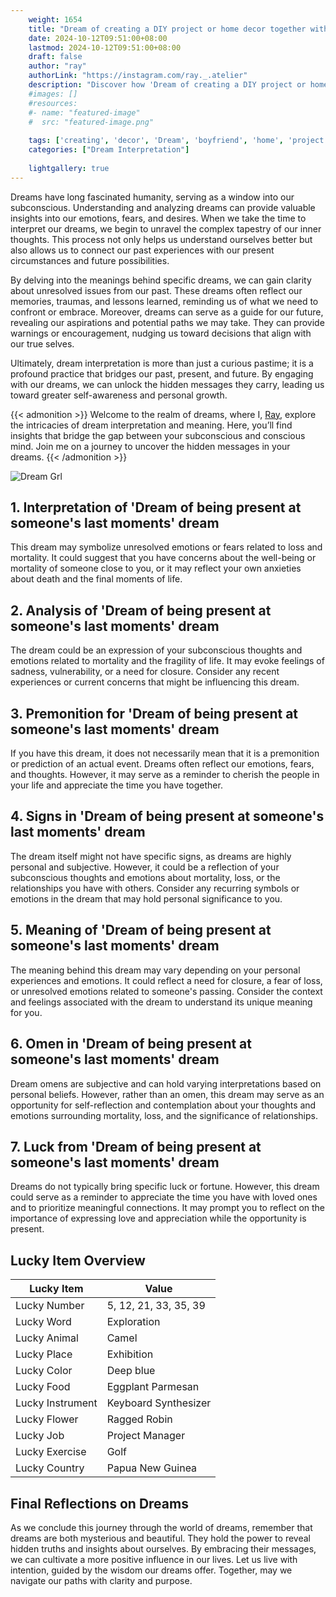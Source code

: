 ```yaml
---
    weight: 1654
    title: "Dream of creating a DIY project or home decor together with your boyfriend"  # Assuming 'title' column exists
    date: 2024-10-12T09:51:00+08:00
    lastmod: 2024-10-12T09:51:00+08:00
    draft: false
    author: "ray"
    authorLink: "https://instagram.com/ray._.atelier"
    description: "Discover how 'Dream of creating a DIY project or home decor together with your boyfriend' can interpret your future and uncover its significant meanings in your life."
    #images: []
    #resources:
    #- name: "featured-image"
    #  src: "featured-image.png"
    
    tags: ['creating', 'decor', 'Dream', 'boyfriend', 'home', 'project', 'DIY', 'together']
    categories: ["Dream Interpretation"]
    
    lightgallery: true
---
```

    
Dreams have long fascinated humanity, serving as a window into our subconscious. Understanding and analyzing dreams can provide valuable insights into our emotions, fears, and desires. When we take the time to interpret our dreams, we begin to unravel the complex tapestry of our inner thoughts. This process not only helps us understand ourselves better but also allows us to connect our past experiences with our present circumstances and future possibilities.

By delving into the meanings behind specific dreams, we can gain clarity about unresolved issues from our past. These dreams often reflect our memories, traumas, and lessons learned, reminding us of what we need to confront or embrace. Moreover, dreams can serve as a guide for our future, revealing our aspirations and potential paths we may take. They can provide warnings or encouragement, nudging us toward decisions that align with our true selves.

Ultimately, dream interpretation is more than just a curious pastime; it is a profound practice that bridges our past, present, and future. By engaging with our dreams, we can unlock the hidden messages they carry, leading us toward greater self-awareness and personal growth.

{{< admonition >}}
Welcome to the realm of dreams, where I, [Ray](https://instagram.com/ray._.atelier), explore the intricacies of dream interpretation and meaning. Here, you’ll find insights that bridge the gap between your subconscious and conscious mind. Join me on a journey to uncover the hidden messages in your dreams.
{{< /admonition >}}

![Dream Grl](https://cdn.pixabay.com/photo/2017/11/02/03/35/gothic-2910057_1280.jpg "Dream Grl")

## 1. Interpretation of 'Dream of being present at someone's last moments' dream
 This dream may symbolize unresolved emotions or fears related to loss and mortality. It could suggest that you have concerns about the well-being or mortality of someone close to you, or it may reflect your own anxieties about death and the final moments of life.

## 2. Analysis of 'Dream of being present at someone's last moments' dream
 The dream could be an expression of your subconscious thoughts and emotions related to mortality and the fragility of life. It may evoke feelings of sadness, vulnerability, or a need for closure. Consider any recent experiences or current concerns that might be influencing this dream.

## 3. Premonition for 'Dream of being present at someone's last moments' dream
 If you have this dream, it does not necessarily mean that it is a premonition or prediction of an actual event. Dreams often reflect our emotions, fears, and thoughts. However, it may serve as a reminder to cherish the people in your life and appreciate the time you have together.

## 4. Signs in 'Dream of being present at someone's last moments' dream
 The dream itself might not have specific signs, as dreams are highly personal and subjective. However, it could be a reflection of your subconscious thoughts and emotions about mortality, loss, or the relationships you have with others. Consider any recurring symbols or emotions in the dream that may hold personal significance to you.

## 5. Meaning of 'Dream of being present at someone's last moments' dream
 The meaning behind this dream may vary depending on your personal experiences and emotions. It could reflect a need for closure, a fear of loss, or unresolved emotions related to someone's passing. Consider the context and feelings associated with the dream to understand its unique meaning for you.

## 6. Omen in 'Dream of being present at someone's last moments' dream
 Dream omens are subjective and can hold varying interpretations based on personal beliefs. However, rather than an omen, this dream may serve as an opportunity for self-reflection and contemplation about your thoughts and emotions surrounding mortality, loss, and the significance of relationships.

## 7. Luck from 'Dream of being present at someone's last moments' dream
 Dreams do not typically bring specific luck or fortune. However, this dream could serve as a reminder to appreciate the time you have with loved ones and to prioritize meaningful connections. It may prompt you to reflect on the importance of expressing love and appreciation while the opportunity is present.

## Lucky Item Overview
| Lucky Item          | Value              |
|---------------|--------------------|
| Lucky Number        | 5, 12, 21, 33, 35, 39  |
| Lucky Word          | Exploration |
| Lucky Animal        | Camel |
| Lucky Place         | Exhibition     |
| Lucky Color         | Deep blue     |
| Lucky Food          | Eggplant Parmesan      |
| Lucky Instrument    | Keyboard Synthesizer |
| Lucky Flower        | Ragged Robin    |
| Lucky Job           | Project Manager       |
| Lucky Exercise      | Golf  |
| Lucky Country       | Papua New Guinea    |


##  Final Reflections on Dreams

As we conclude this journey through the world of dreams, remember that dreams are both mysterious and beautiful. They hold the power to reveal hidden truths and insights about ourselves. By embracing their messages, we can cultivate a more positive influence in our lives. Let us live with intention, guided by the wisdom our dreams offer. Together, may we navigate our paths with clarity and purpose.
